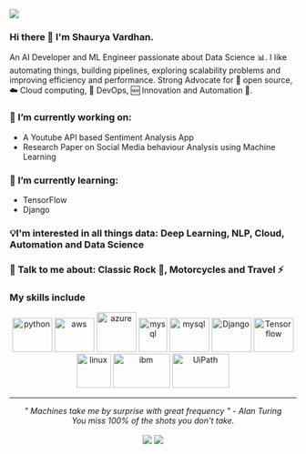 ![](https://komarev.com/ghpvc/?username=shaurya172)

### Hi there 👋 I'm Shaurya Vardhan.

An AI Developer and ML Engineer passionate about Data Science 📊. I like automating things, building pipelines, exploring scalability problems and improving efficiency and performance. Strong Advocate for 📜 open source, ☁️ Cloud computing, 🚀 DevOps, 🆕 Innovation and Automation 🤖.

### 🔭  I’m currently working on: 

<ul>
  <li>A Youtube API based Sentiment Analysis App </li>
  <li>Research Paper on Social Media behaviour Analysis using Machine Learning </li>
</ul>


### 🌱  I’m currently learning: 
<ul>
  <li>TensorFlow </li>
  <li>Django </li>
</ul>
</blockquote>

### 💡I'm interested in all things data: Deep Learning, NLP, Cloud, Automation and Data Science

### 💬  Talk to me about: Classic Rock 🎸, Motorcycles and Travel ⚡

### My skills include  <br>

<p align="center">
<img title = "Python" src = "https://raw.githubusercontent.com/Thomas-George-T/Thomas-George-T/master/assets/python.svg" alt = "python" width="70" height="60">
<img title = "AWS" src = "https://raw.githubusercontent.com/Thomas-George-T/Thomas-George-T/master/assets/aws.svg" alt = "aws" width="70" height="60">
<img title = "Azure" src = "https://hub.packtpub.com/wp-content/uploads/2018/03/azure-1.png" alt = "azure" width="70" height="70">
<img title = "MySQL" src = "https://raw.githubusercontent.com/Thomas-George-T/Thomas-George-T/master/assets/mysql.svg" alt = "mysql"  width="50" height="60">
<img title = "Git" src = "https://raw.githubusercontent.com/Thomas-George-T/Thomas-George-T/master/assets/git.svg" alt = "mysql"  width="70" height="60">
<img title = "Django" title = "" src = "https://s3.amazonaws.com/media-p.slid.es/uploads/iosamuel/images/438461/djangopony.png" alt = "Django"  width="70" height="60">
<img title = "Tensorflow" src = "https://www.kubeflow.org/docs/images/logos/TensorFlow.png" alt = "Tensorflow"  width="70" height="60">
<img title="linux" alt="linux" src="https://raw.githubusercontent.com/Thomas-George-T/Thomas-George-T/master/assets/linux-tux.svg" width="60" height="60"/>
<img title="IBM Watson" alt="ibm" src="https://images.contentstack.io/v3/assets/blt77283b164776448a/blt78d0929099e816e6/5d476536e62bb67fae93074a/ibm-watson-full-logo.png" width="100" height="60"/>
<img title="UiPath" alt="UiPath" src="https://www.symphonyhq.com/wp-content/uploads/2018/03/UiPath-Logo-blue.png" width="100" height="60"/>
</p>

<hr>
<p align="center">
   <i>" Machines take me by surprise with great frequency " - Alan Turing</i>
   <br>
  <i>You miss 100% of the shots you don't take.</i>
   <br>
   
<br>
<a target="_blank" href="https://www.linkedin.com/in/shaurya-vardhan-a98867113/"><img src="https://img.shields.io/badge/-LinkedIn-0077B5?style=for-the-badge&logo=Linkedin&logoColor=white"></img></a>
<a target="_blank" href="mailto:shauryavardhan1@gmail.com"><img src="https://img.shields.io/badge/-Gmail-D14836?style=for-the-badge&logo=Gmail&logoColor=white"></img></a>
<br>
</p>



<!--
**shaurya172/shaurya172** is a ✨ _special_ ✨ repository because its `README.md` (this file) appears on your GitHub profile.

Here are some ideas to get you started:

- 🔭 I’m currently working on ...
- 🌱 I’m currently learning ...
- 👯 I’m looking to collaborate on ...
- 🤔 I’m looking for help with ...
- 💬 Ask me about ...
- 📫 How to reach me: ...
- 😄 Pronouns: ...
- ⚡ Fun fact: ...
-->
